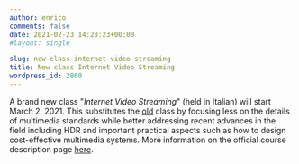 ```yaml
---
author: enrico
comments: false
date: 2021-02-23 14:28:23+00:00
#layout: single

slug: new-class-internet-video-streaming
title: New class Internet Video Streaming
wordpress_id: 2860
---
```


A brand new class "_Internet Video Streaming_" (held in Italian) will start March 2, 2021. This substitutes the [old](https://didattica.polito.it/portal/pls/portal/gap.pkg_guide.viewGap?p_cod_ins=02GPJOV&p_a_acc=2020&p_header=S&p_lang=EN) class by focusing less on the details of multimedia standards while better addressing recent advances in the field including HDR and important practical aspects such as how to design cost-effective multimedia systems. More information on the official course description page [here](https://didattica.polito.it/portal/pls/portal/gap.pkg_guide.viewGap?p_cod_ins=01URSOV&p_a_acc=2021&p_header=S&p_lang=EN).
